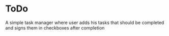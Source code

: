 # ToDo
A simple task manager where user adds his tasks that should be completed and signs them in checkboxes after completion
